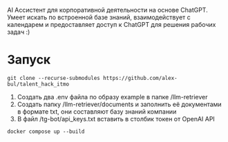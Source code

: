 AI Ассистент для корпоративной деятельности на основе ChatGPT. Умеет искать по встроенной базе знаний, взаимодействует с календарем и предоставляет доступ к ChatGPT для решения рабочих задач :)

# Запуск

`git clone --recurse-submodules https://github.com/alex-bul/talent_hack_itmo`

1. Создать два .env файла по образу example в папке /llm-retriever
2. Создать папку /llm-retriever/documents и заполнить её документами в формате txt, они составляют базу знаний компании
3. В файл /tg-bot/api_keys.txt вставить в столбик токен от OpenAI API

`docker compose up --build`
